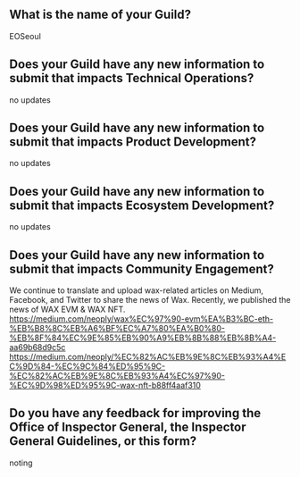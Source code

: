 ## What is the name of your Guild?

EOSeoul

## Does your Guild have any new information to submit that impacts Technical Operations?

no updates

## Does your Guild have any new information to submit that impacts Product Development?

no updates

## Does your Guild have any new information to submit that impacts Ecosystem Development?

no updates

## Does your Guild have any new information to submit that impacts Community Engagement?

We continue to translate and upload wax-related articles on Medium, Facebook, and Twitter to share the news of Wax.
Recently, we published the news of WAX EVM & WAX NFT.
https://medium.com/neoply/wax%EC%97%90-evm%EA%B3%BC-eth-%EB%B8%8C%EB%A6%BF%EC%A7%80%EA%B0%80-%EB%8F%84%EC%9E%85%EB%90%A9%EB%8B%88%EB%8B%A4-aa69b68d9c5c
https://medium.com/neoply/%EC%82%AC%EB%9E%8C%EB%93%A4%EC%9D%84-%EC%9C%84%ED%95%9C-%EC%82%AC%EB%9E%8C%EB%93%A4%EC%97%90-%EC%9D%98%ED%95%9C-wax-nft-b88ff4aaf310

## Do you have any feedback for improving the Office of Inspector General, the Inspector General Guidelines, or this form?

noting

